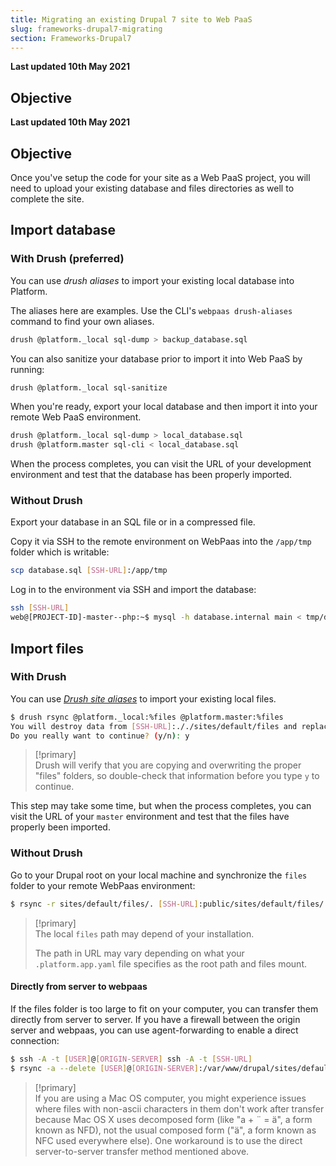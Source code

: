 ```yaml
---
title: Migrating an existing Drupal 7 site to Web PaaS
slug: frameworks-drupal7-migrating
section: Frameworks-Drupal7
---
```


**Last updated 10th May 2021**



## Objective  

**Last updated 10th May 2021**



## Objective  

Once you've setup the code for your site as a Web PaaS project, you will need to upload your existing database and files directories as well to complete the site.

## Import database

### With Drush (preferred)

You can use *drush aliases* to import your existing local database into
Platform.

The aliases here are examples. Use the CLI's `webpaas drush-aliases` command to find your own aliases.

```bash
drush @platform._local sql-dump > backup_database.sql
```

You can also sanitize your database prior to import it into Web PaaS by
running:

```bash
drush @platform._local sql-sanitize
```

When you're ready, export your local database and then import it into
your remote Web PaaS environment.

```bash
drush @platform._local sql-dump > local_database.sql
drush @platform.master sql-cli < local_database.sql
```

When the process completes, you can visit the URL of your development
environment and test that the database has been properly imported.

### Without Drush

Export your database in an SQL file or in a compressed file.

Copy it via SSH to the remote environment on WebPaas into the
`/app/tmp` folder which is writable:

```bash
scp database.sql [SSH-URL]:/app/tmp
```

Log in to the environment via SSH and import the database:

```bash
ssh [SSH-URL]
web@[PROJECT-ID]-master--php:~$ mysql -h database.internal main < tmp/database.sql
```

## Import files

### With Drush

You can use [*Drush site aliases*](http://docs.drush.org/en/master/usage/#site-aliases) to import your existing local files.

```bash
$ drush rsync @platform._local:%files @platform.master:%files
You will destroy data from [SSH-URL]:././sites/default/files and replace with data from ~/Sites/platform/sites/default/files/
Do you really want to continue? (y/n): y
```

> [!primary]  
> Drush will verify that you are copying and overwriting the proper "files" folders, so double-check that information before you type `y` to continue.
> 

This step may take some time, but when the process completes, you can
visit the URL of your `master` environment and test that the files
have properly been imported.

### Without Drush

Go to your Drupal root on your local machine and synchronize the `files` folder to your remote WebPaas environment:

```bash
$ rsync -r sites/default/files/. [SSH-URL]:public/sites/default/files/
```

> [!primary]  
> The local `files` path may depend of your installation.
> 
> The path in URL may vary depending on what your `.platform.app.yaml` file specifies as the root path and files mount.
> 

#### Directly from server to webpaas
If the files folder is too large to fit on your computer, you can transfer them directly from server to server. If you have a firewall between the origin server and webpaas, you can use agent-forwarding to enable a direct connection:
```bash
$ ssh -A -t [USER]@[ORIGIN-SERVER] ssh -A -t [SSH-URL]
$ rsync -a --delete [USER]@[ORIGIN-SERVER]:/var/www/drupal/sites/default/files/ public/sites/default/files
```

> [!primary]  
> If you are using a Mac OS computer, you might experience issues where files with non-ascii characters in them don't work after transfer because Mac OS X uses decomposed form (like "a + ¨ = ä", a form known as NFD), not the usual composed form ("ä", a form known as NFC used everywhere else). One workaround is to use the direct server-to-server transfer method mentioned above.
> 
